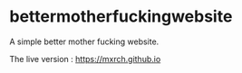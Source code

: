 # bettermotherfuckingwebsite
A simple better mother fucking website.

The live version : https://mxrch.github.io
